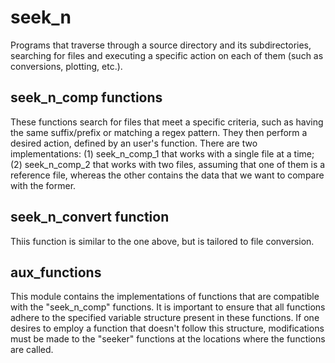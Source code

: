 # seek_n
Programs that traverse through a source directory and its subdirectories, searching for files and executing a specific action on each of them (such as conversions, plotting, etc.).

## seek_n_comp functions
These functions search for files that meet a specific criteria, such as having the same suffix/prefix or matching a regex pattern. They then perform a desired action, defined by an user's function. There are two implementations:
  (1) seek_n_comp_1 that works with a single file at a time;
  (2) seek_n_comp_2 that works with two files, assuming that one of them is a reference file, whereas the other contains the data that we want to compare with the former.

## seek_n_convert function
Thiis function is similar to the one above, but is tailored to file conversion.

## aux_functions
This module contains the implementations of functions that are compatible with the "seek_n_comp" functions. It is important to ensure that all functions adhere to the specified variable structure present in these functions. If one desires to employ a function that doesn't follow this structure, modifications must be made to the "seeker" functions at the locations where the functions are called.
